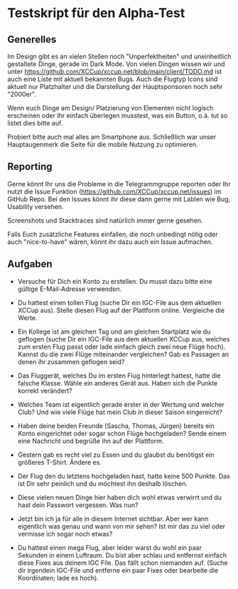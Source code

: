 # Testskript für den Alpha-Test

## Generelles

Im Design gibt es an vielen Stellen noch "Unperfektheiten" und uneinheitlich gestaltete Dinge, gerade im Dark Mode. Von vielen Dingen wissen wir und unter https://github.com/XCCup/xccup.net/blob/main/client/TODO.md ist auch eine Liste mit aktuell bekannten Bugs. Auch die Flugtyp Icons sind aktuell nur Platzhalter und die Darstellung der Hauptsponsoren noch sehr "2000er".

Wenn euch Dinge am Design/ Platzierung von Elementen nicht logisch erscheinen oder Ihr einfach überlegen musstest, was ein Button, o.ä. tut so listet dies bitte auf.

Probiert bitte auch mal alles am Smartphone aus. Schließlich war unser Hauptaugenmerk die Seite für die mobile Nutzung zu optimieren.

## Reporting

Gerne könnt Ihr uns die Probleme in die Telegrammgruppe reporten oder Ihr nutzt die Issue Funktion (https://github.com/XCCup/xccup.net/issues) im GitHub Repo. Bei den Issues könnt ihr diese dann gerne mit Lablen wie Bug, Usability versehen.

Screenshots und Stacktraces sind natürlich immer gerne gesehen.

Falls Euch zusätzliche Features einfallen, die noch unbedingt nötig oder auch "nice-to-have" wären, könnt ihr dazu auch ein Issue aufmachen.

## Aufgaben

- Versuche für Dich ein Konto zu erstellen. Du musst dazu bitte eine gültige E-Mail-Adresse verwenden.

- Du hattest einen tollen Flug (suche Dir ein IGC-File aus dem aktuellen XCCup aus). Stelle diesen Flug auf der Plattform online. Vergleiche die Werte.

- Ein Kollege ist am gleichen Tag und am gleichen Startplatz wie du geflogen (suche Dir ein IGC-File aus dem aktuellen XCCup aus, welches zum ersten Flug passt oder lade einfach gleich zwei neue Flüge hoch). Kannst du die zwei Flüge miteinander vergleichen? Gab es Passagen an denen ihr zusammen geflogen seid?

- Das Fluggerät, welches Du im ersten Flug hinterlegt hattest, hatte die falsche Klasse. Wähle ein anderes Gerät aus. Haben sich die Punkte korrekt verändert?

- Welches Team ist eigentlich gerade erster in der Wertung und welcher Club? Und wie viele Flüge hat mein Club in dieser Saison eingereicht?

- Haben deine beiden Freunde (Sascha, Thomas, Jürgen) bereits ein Konto eingerichtet oder sogar schon Flüge hochgeladen? Sende einem eine Nachricht und begrüße ihn auf der Plattform.

- Gestern gab es recht viel zu Essen und du glaubst du benötigst ein größeres T-Shirt. Ändere es.

- Der Flug den du letztens hochgeladen hast, hatte keine 500 Punkte. Das ist Dir sehr peinlich und du möchtest ihn deshalb löschen.

- Diese vielen neuen Dinge hier haben dich wohl etwas verwirrt und du hast dein Passwort vergessen. Was nun?

- Jetzt bin ich ja für alle in diesem Internet sichtbar. Aber wer kann eigentlich was genau und wann von mir sehen? Ist mir das zu viel oder vermisse ich sogar noch etwas?

- Du hattest einen mega Flug, aber leider warst du wohl ein paar Sekunden in einem Luftraum. Du bist aber schlau und entfernst einfach diese Fixes aus deinem IGC File. Das fällt schon niemanden auf. (Suche dir irgendein IGC-File und entferne ein paar Fixes oder bearbeite die Koordinaten; lade es hoch).
